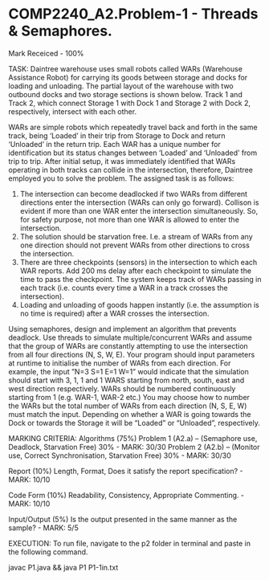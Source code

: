 # COMP2240_A2.Problem-1 - Threads & Semaphores. 
Mark Receiced - 100%

TASK:
Daintree warehouse uses small robots called WARs (Warehouse Assistance Robot) for carrying its goods between storage and docks for loading and unloading. The partial layout of the warehouse with two outbound docks and two storage sections is shown below. Track 1 and Track 2, which connect Storage 1 with Dock 1 and Storage 2 with Dock 2, respectively, intersect with each other.

WARs are simple robots which repeatedly travel back and forth in the same track, being ‘Loaded’ in their trip from Storage to Dock and return ‘Unloaded’ in the return trip. Each WAR has a unique number for identification but its status changes between ‘Loaded’ and ‘Unloaded’ from trip to trip. After initial setup, it was immediately identified that WARs operating in both tracks can collide in the intersection, therefore, Daintree employed you to solve the problem. The assigned task is as follows:

1. The intersection can become deadlocked if two WARs from different directions enter the intersection (WARs can only go forward). Collison is evident if more than one WAR enter the intersection simultaneously. So, for safety purpose, not more than one WAR is allowed to enter the intersection.
2. The solution should be starvation free. I.e. a stream of WARs from any one direction should not prevent WARs from other directions to cross the intersection.
3. There are three checkpoints (sensors) in the intersection to which each WAR reports. Add 200 ms delay after each checkpoint to simulate the time to pass the checkpoint. The system keeps track of WARs passing in each track (i.e. counts every time a WAR in a track crosses the intersection).
4. Loading and unloading of goods happen instantly (i.e. the assumption is no time is required) after a WAR crosses the intersection.

Using semaphores, design and implement an algorithm that prevents deadlock. Use threads to simulate multiple/concurrent WARs and assume that the group of WARs are constantly attempting to use the intersection from all four directions (N, S, W, E). Your program should input parameters at runtime to initialise the number of WARs from each direction. For example, the input ”N=3 S=1 E=1 W=1” would indicate that the simulation should start with 3, 1, 1 and 1 WARS starting from north, south, east and west direction respectively. WARs should be numbered continuously starting from 1 (e.g. WAR-1, WAR-2 etc.) You may choose how to number the WARs but the total number of WARs from each direction (N, S, E, W) must match the input. Depending on whether a WAR is going towards the Dock or towards the Storage it will be “Loaded” or “Unloaded”, respectively.

MARKING CRITERIA:
Algorithms (75%)
Problem 1 (A2.a) – (Semaphore use, Deadlock, Starvation Free) 30% - MARK: 30/30
Problem 2 (A2.b) – (Monitor use, Correct Synchronisation, Starvation Free) 30% - MARK: 30/30

Report (10%)
Length, Format, Does it satisfy the report specification? - MARK: 10/10

Code Form (10%)
Readability, Consistency, Appropriate Commenting. - MARK: 10/10

Input/Output (5%)
Is the output presented in the same manner as the sample? - MARK: 5/5

EXECUTION:
To run file, navigate to the p2 folder in terminal and paste in the following command.

javac P1.java && java P1 P1-1in.txt


